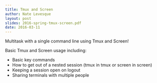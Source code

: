 ```yaml
---
title: Tmux and Screen
author: Nate Levesque
layout: post
slides: 2016-spring-tmux-screen.pdf
date: 2016-03-11
---
```


Multitask with a single command line using Tmux and Screen!

Basic Tmux and Screen usage including:

* Basic key commands
* How to get out of a nested session (tmux in tmux or screen in screen)
* Keeping a session open on logout
* Sharing terminals with multiple people

